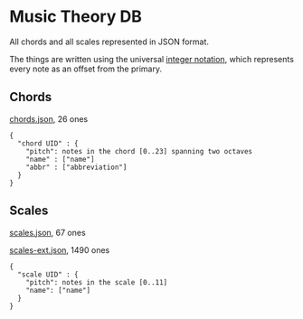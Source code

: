 # Music Theory DB

All chords and all scales represented in JSON format.

The things are written using the universal [integer notation][1],
which represents every note as an offset from the primary.

## Chords

[chords.json](chords.json), 26 ones

```
{
  "chord UID" : {
    "pitch": notes in the chord [0..23] spanning two octaves
    "name" : ["name"]
    "abbr" : ["abbreviation"]
  }
}
```

## Scales

[scales.json](scales.json), 67 ones

[scales-ext.json](scales-ext.json), 1490 ones

```
{
  "scale UID" : {
    "pitch": notes in the scale [0..11]
    "name": ["name"]
  }
}
```

[1]: https://en.wikipedia.org/wiki/Pitch_class#Integer_notation

